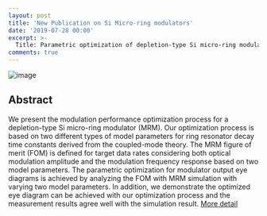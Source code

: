 ```yaml
---
layout: post
title: 'New Publication on Si Micro-ring modulators'
date: '2019-07-28 00:00'
excerpt: >-
  Title: Parametric optimization of depletion-type Si micro-ring modulator performances   
comments: true
---
```

![image](https://1.bp.blogspot.com/-aEHBALIPskg/XT3mHRoJF_I/AAAAAAAAC-g/lpGtgTiy2G8_PvaLgKg6m_srvgWm705kACLcBGAs/s1600/IMG_20190728_201353.jpg)

## Abstract
We present the modulation performance optimization process for a depletion-type Si micro-ring modulator (MRM). Our optimization process is based on two different types of model parameters for ring resonator decay time constants derived from the coupled-mode theory. The MRM figure of merit (FOM) is defined for target data rates considering both optical modulation amplitude and the modulation frequency response based on two model parameters. The parametric optimization for modulator output eye diagrams is achieved by analyzing the FOM with MRM simulation with varying two model parameters. In addition, we demonstrate the optimized eye diagram can be achieved with our optimization process and the measurement results agree well with the simulation result.
[More detail](https://iopscience.iop.org/article/10.7567/1347-4065/ab22ce/meta)    

